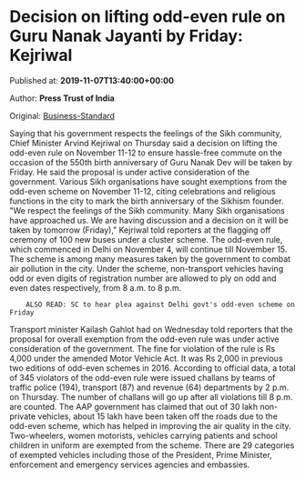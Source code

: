
# Decision on lifting odd-even rule on Guru Nanak Jayanti by Friday: Kejriwal

Published at: **2019-11-07T13:40:00+00:00**

Author: **Press Trust of India**

Original: [Business-Standard](https://www.business-standard.com/article/pti-stories/guru-nank-dev-anniv-kejriwal-says-decision-on-lifting-odd-even-rule-on-nov-11-12-by-friday-119110701431_1.html)

Saying that his government respects the feelings of the Sikh community, Chief Minister Arvind Kejriwal on Thursday said a decision on lifting the odd-even rule on November 11-12 to ensure hassle-free commute on the occasion of the 550th birth anniversary of Guru Nanak Dev will be taken by Friday.
He said the proposal is under active consideration of the government.
Various Sikh organisations have sought exemptions from the odd-even scheme on November 11-12, citing celebrations and religious functions in the city to mark the birth anniversary of the Sikhism founder.
"We respect the feelings of the Sikh community. Many Sikh organisations have approached us. We are having discussion and a decision on it will be taken by tomorrow (Friday)," Kejriwal told reporters at the flagging off ceremony of 100 new buses under a cluster scheme.
The odd-even rule, which commenced in Delhi on November 4, will continue till November 15. The scheme is among many measures taken by the government to combat air pollution in the city. Under the scheme, non-transport vehicles having odd or even digits of registration number are allowed to ply on odd and even dates respectively, from 8 a.m. to 8 p.m.

        ALSO READ: SC to hear plea against Delhi govt's odd-even scheme on Friday
      
Transport minister Kailash Gahlot had on Wednesday told reporters that the proposal for overall exemption from the odd-even rule was under active consideration of the government. The fine for violation of the rule is Rs 4,000 under the amended Motor Vehicle Act. It was Rs 2,000 in previous two editions of odd-even schemes in 2016.
According to official data, a total of 345 violators of the odd-even rule were issued challans by teams of traffic police (194), transport (87) and revenue (64) departments by 2 p.m. on Thursday. The number of challans will go up after all violations till 8 p.m. are counted.
The AAP government has claimed that out of 30 lakh non-private vehicles, about 15 lakh have been taken off the roads due to the odd-even scheme, which has helped in improving the air quality in the city.
Two-wheelers, women motorists, vehicles carrying patients and school children in uniform are exempted from the scheme.
There are 29 categories of exempted vehicles including those of the President, Prime Minister, enforcement and emergency services agencies and embassies.
